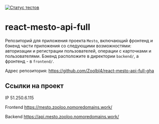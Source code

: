 [![Статус тестов](../../actions/workflows/tests.yml/badge.svg)](../../actions/workflows/tests.yml)

# react-mesto-api-full
Репозиторий для приложения проекта `Mesto`, включающий фронтенд и бэкенд части приложения со следующими возможностями: авторизации и регистрации пользователей, операции с карточками и пользователями. Бэкенд расположите в директории `backend/`, а фронтенд - в `frontend/`. 
  

Адрес репозитория: https://github.com/ZoolbI4/react-mesto-api-full-gha

## Ссылки на проект

IP 51.250.6.115

Frontend https://mesto.zooloo.nomoredomains.work/

Backend https://api.mesto.zooloo.nomoredomains.work/
